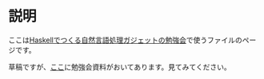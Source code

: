 # 説明
ここは[Haskellでつくる自然言語処理ガジェットの勉強会](https://functionalnlpgadget.connpass.com/event/166560/)で使うファイルのページです。  

草稿ですが、[ここ](https://polymony.net/2020/01/26/next/)に勉強会資料がおいてあります。見てみてください。  

